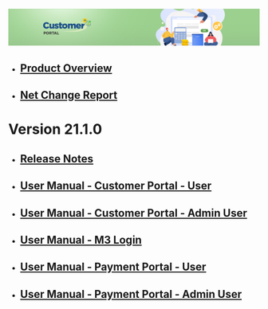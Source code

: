 ![LeanSwift Customer Portal](https://github.com/leanswift/leanswift.github.io/blob/LCP-147/Customerportal/src/images/customer-portal/front-end-user/CP_banner.jpg)

- ## [Product Overview](customer-portal/21.1.0/overview-customer-portal.md)

- ## [Net Change Report](net-change-report.md)


# Version 21.1.0

- ## [Release Notes](customer-portal/21.1.0/release-notes-customer-portal.md)

- ## [User Manual - Customer Portal - User](customer-portal/21.1.0/UserManual-CustomerPortal-FrontEndUser.md)

- ## [User Manual - Customer Portal - Admin User](customer-portal/21.1.0/UserManual-CustomerPortal-AdminUser.md)

- ## [User Manual - M3 Login](add-ons/m3-login/UserManual-M3LoginModule-AdminUser.md)

- ## [User Manual - Payment Portal - User](add-ons/payment-portal/UserManual-PaymentModule-CustomerPortal-FrontEndUser.md)

- ## [User Manual - Payment Portal - Admin User](add-ons/payment-portal/UserManual-PaymentModule-CustomerPortal-AdminUser.md)

